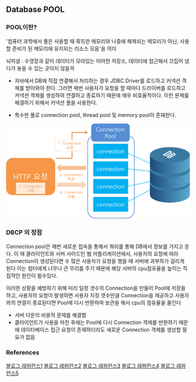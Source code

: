 ## Database POOL
### POOL이란?
'컴퓨터 과학에서 풀은 사용할 때 획득한 메모리와 나중에 해제되는 메모리가 아닌, 사용할 준비가 된 메모리에 유지되는 리소스 모음'을 의미

뇌피셜 : 수영장과 같이 데이터가 모아있는 어떠한 저장소, 데이터에 접근해서 끄집어 냈다가 놓을 수 있는 곳이지 않을까

* 자바에서 DB에 직접 연결해서 처리하는 경우 JDBC Driver를 로드하고 커넥션 객체를 받아와야 한다. 그러면 매번 사용자가 요청을 할 때마다 드라이버를 로드하고 커넥션 객체를 생성하여 연결하고 종료하기 때문에 매우 비효율적이다. 이런 문제를 해결하기 위해서 커넥션 풀을 사용한다.

* 특수한 풀로 connection pool, thread pool 및 memory pool이 존재한다.


![connection_pool.png](connection_pool.png)


### DBCP 의 장점

Connection pool은 매번 새로운 접속을 통해서 쿼리를 통해 DB에서 정보를 가지고 온다. 
이 때 클라이언트와 서버 사이드인 웹 어플리케이션에서, 사용자의 요청에 따라 Connection이 생성된다면 수 많은 사용자가 요청을 했을 때 서버에 과부하가 걸리게 된다
이는 컴터에게 너무나 큰 무리를 주기 때문에 해당 서버의 cpu점유율을 높이는 직접적인 원인이 될수있다. 

이러한 상황을 예방하기 위해 미리 일정 갯수의 Connection을 만들어 Pool에 저장을 하고, 사용자의 요청이 발생하면 사용자 지정 갯수만큼 Connection을 제공하고 사용자와의 연결이 종료된다면 Pool에 다시 반환하여 보관을 해서 cpu의 점유율을 줄인다

* 서버 다운의 비용적 문제를 해결함
* 클라이언트가 사용을 마친 후에는 Pool에 다시 Connection 객체를 반환하기 때문에 데이터베이스 접근 요청이 존재하더라도 새로운 Connection 객체를 생성할 필요가 없음









### References
[블로그 레퍼런스1](https://lovestudycom.tistory.com/entry/DB-POOL-%EC%9D%B4%EB%9E%80)
[블로그 레퍼런스2](https://steady-coding.tistory.com/564)
[블로그 레퍼런스3](https://velog.io/@ohdowon064/CS-%ED%92%80Pool%EC%9D%B4%EB%9E%80)
[블로그 레퍼런스4](https://lovestudycom.tistory.com/entry/DB-POOL-%EC%9D%B4%EB%9E%80)
[블로그 레퍼런스5](https://zzang9ha.tistory.com/376)
